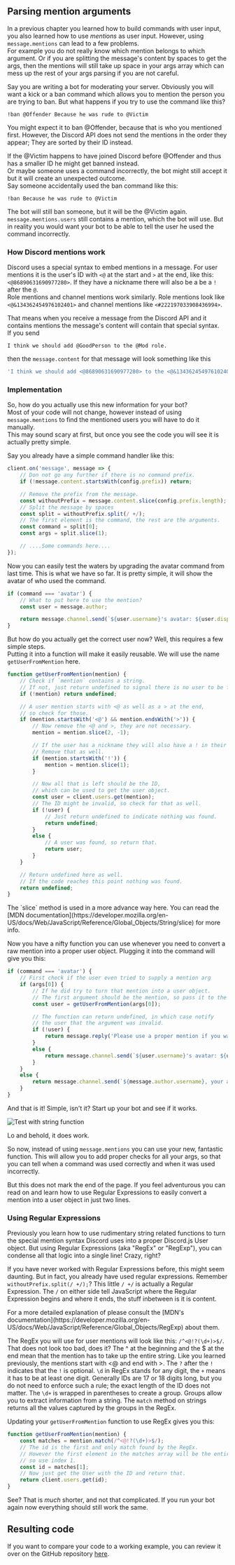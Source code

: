 ## Parsing mention arguments

In a previous chapter you learned how to build commands with user input, you also learned how to use *mentions* as user input.
However, using `message.mentions` can lead to a few problems.  
For example you do not really know which mention belongs to which argument.
Or if you are splitting the message's content by spaces to get the args,
then the mentions will still take up space in your args array which can mess up the rest of your args parsing if you are not careful.

Say you are writing a bot for moderating your server. Obviously you will want a kick or a ban command which allows you to mention the person you are trying to ban.
But what happens if you try to use the command like this?

```
!ban @Offender Because he was rude to @Victim
```

You might expect it to ban @Offender, because that is who you mentioned first.
However, the Discord API does not send the mentions in the order they appear; They are sorted by their ID instead.

If the @Victim happens to have joined Discord before @Offender and thus has a smaller ID he might get banned instead.  
Or maybe someone uses a command incorrectly, the bot might still accept it but it will create an unexpected outcome.  
Say someone accidentally used the ban command like this:

```
!ban Because he was rude to @Victim
```

The bot will still ban someone, but it will be the @Victim again. `message.mentions.users` still contains a mention, which the bot will use. But in reality you would want your bot to be able to tell the user he used the command incorrectly.

### How Discord mentions work

Discord uses a special syntax to embed mentions in a message. For user mentions it is the user's ID with `<@` at the start and `>` at the end, like this: `<@86890631690977280>`. If they have a nickname there will also be a be a `!` after the `@`.  
Role mentions and channel mentions work similarly. Role mentions look like `<@&134362454976102401>` and channel mentions like `<#222197033908436994>`.

That means when you receive a message from the Discord API and it contains mentions the message's content will contain that special syntax.  
If you send

```
I think we should add @GoodPerson to the @Mod role.
```

then the `message.content` for that message will look something like this

<!-- eslint-skip -->
```js
'I think we should add <@86890631690977280> to the <@&134362454976102401> role.'
```

### Implementation

So, how do you actually use this new information for your bot?  
Most of your code will not change, however instead of using `message.mentions` to find the mentioned users you will have to do it manually.  
This may sound scary at first, but once you see the code you will see it is actually pretty simple.

Say you already have a simple command handler like this:

```js
client.on('message', message => {
	// Don not go any further if there is no command prefix.
	if (!message.content.startsWith(config.prefix)) return;

	// Remove the prefix from the message.
	const withoutPrefix = message.content.slice(config.prefix.length);
	// Split the message by spaces
	const split = withoutPrefix.split(/ +/);
	// The first element is the command, the rest are the arguments.
	const command = split[0];
	const args = split.slice(1);

	// ....Some commands here....
});
```

Now you can easily test the waters by upgrading the avatar command from last time.
This is what we have so far. It is pretty simple, it will show the avatar of who used the command.

```js
if (command === 'avatar') {
	// What to put here to use the mention?
	const user = message.author;

	return message.channel.send(`${user.username}'s avatar: ${user.displayAvatarURL}`);
}
```

But how do you actually get the correct user now? Well, this requires a few simple steps.  
Putting it into a function will make it easily reusable. We will use the name `getUserFromMention` here.

```js
function getUserFromMention(mention) {
	// Check if `mention` contains a string.
	// If not, just return undefined to signal there is no user to be found.
	if (!mention) return undefined;

	// A user mention starts with <@ as well as a > at the end,
	// so check for those.
	if (mention.startsWith('<@') && mention.endsWith('>')) {
		// Now remove the <@ and >, they are not necessary.
		mention = mention.slice(2, -1);

		// If the user has a nickname they will also have a ! in their mention.
		// Remove that as well.
		if (mention.startsWith('!')) {
			mention = mention.slice(1);
		}

		// Now all that is left should be the ID,
		// which can be used to get the user object.
		const user = client.users.get(mention);
		// The ID might be invalid, so check for that as well.
		if (!user) {
			// Just return undefined to indicate nothing was found.
			return undefined;
		}
		else {
			// A user was found, so return that.
			return user;
		}
	}

	// Return undefined here as well.
	// If the code reaches this point nothing was found.
	return undefined;
}
```

<p class="tip">The `slice` method is used in a more advance way here. You can read the [MDN documentation](https://developer.mozilla.org/en-US/docs/Web/JavaScript/Reference/Global_Objects/String/slice) for more info.</p>

Now you have a nifty function you can use whenever you need to convert a raw mention into a proper user object.
Plugging it into the command will give you this:

```js
if (command === 'avatar') {
	// First check if the user even tried to supply a mention arg
	if (args[0]) {
		// If he did try to turn that mention into a user object.
		// The first argument should be the mention, so pass it to the function.
		const user = getUserFromMention(args[0]);

		// The function can return undefined, in which case notify
		// the user that the argument was invalid.
		if (!user) {
			return message.reply('Please use a proper mention if you want to see someone else\'s avatar.');
		}
		else {
			return message.channel.send(`${user.username}'s avatar: ${user.displayAvatarURL}`);
		}
	}
	else {
		return message.channel.send(`${message.author.username}, your avatar: ${message.author.displayAvatarURL}`);
	}
}
```

And that is it! Simple, isn't it? Start up your bot and see if it works.

![Test with string function](assets/img/qEIaiam.png)

Lo and behold, it does work.

So now, instead of using `message.mentions` you can use your new, fantastic function.
This will allow you to add proper checks for all your args, so that you can tell when a command was used correctly and when it was used incorrectly.

But this does not mark the end of the page. If you feel adventurous you can read on and learn how to use Regular Expressions to easily convert a mention into a user object in just two lines.

### Using Regular Expressions

Previously you learn how to use rudimentary string related functions to turn the special mention syntax Discord uses into a proper Discord.js User object.
But using Regular Expressions (aka "RegEx" or "RegExp"), you can condense all that logic into a single line! Crazy, right?

If you have never worked with Regular Expressions before, this might seem daunting. But in fact, you already have used regular expressions. Remember `withoutPrefix.split(/ +/);`? This little `/ +/` is actually a Regular Expression. The `/` on either side tell JavaScript where the Regular Expression begins and where it ends, the stuff inbetween is it is content. 

<p class="tip">For a more detailed explanation of please consult the [MDN's documentation](https://developer.mozilla.org/en-US/docs/Web/JavaScript/Reference/Global_Objects/RegExp) about them.</p>

The RegEx you will use for user mentions will look like this: `/^<@!?(\d+)>$/`.
That does not look too bad, does it? The ^ at the beginning and the $ at the end mean that the mention has to take up the entire string.
Like you learned previously, the mentions start with <@ and end with >.
The `?` after the `!` indicates that the `!` is optional. `\d` in RegEx stands for any digit, the `+` means it has to be at least one digit.
Generally IDs are 17 or 18 digits long, but you do not need to enforce such a rule; the exact length of the ID does not matter.
The `\d+` is wrapped in parentheses to create a group. Groups allow you to extract information from a string.
The `match` method on strings returns all the values captured by the groups in the RegEx.

Updating your `getUserFromMention` function to use RegEx gives you this:

```js
function getUserFromMention(mention) {
	const matches = mention.match(/^<@!?(\d+)>$/);
	// The id is the first and only match found by the RegEx.
	// However the first element in the matches array will be the entire mention, not just the ID,
	// so use index 1.
	const id = matches[1];
	// Now just get the User with the ID and return that.
	return client.users.get(id);
}
```

See? That is *much* shorter, and not that complicated.
If you run your bot again now everything should still work the same.

## Resulting code

If you want to compare your code to a working example, you can review it over on the GitHub repository [here](https://github.com/discordjs/guide/tree/master/code-samples/creating-your-bot/proper-mention-arguments).
